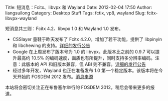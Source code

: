 Title: 短消息：Fcitx、libvpx 和 Wayland
Date: 2012-02-04 17:50
Author: liangsuilong
Category: Desktop Stuff
Tags: fctix, vp8, wayland
Slug: fcitx-libvpx-wayland

短消息共三则：Fcitx 4.2、libvpx 1.0 和 Wayland 1.0 发布。

-   CSSlayer 童鞋于昨天发布了 Fcitx 4.2.0，增加了若干功能，提供了
    libpinyin 和 libchewing
    的支持。[详细的发行公告](https://www.csslayer.info/wordpress/fcitx-dev/fcitx-4-2-0/)
-   Google 在上周发布了版本号为 1.0 的 libvpx。此版本比之前的 0.9.7
    可以提升最高约 10.5%
    的编码速度，画质也有所提升，同时支持多分辨率编码。注意：此版本的 API
    和旧版本兼容，但 ABI
    则不兼容。[详细的发行公告](http://git.chromium.org/gitweb/?p=webm/libvpx.git;a=tag;h=29a1d9bd191135721e96bcc37af4017c3a3c2c8f)
-   经过多年开发，Wayland 也正在准备发布 1.0
    第一个稳定版本。该版本将在今天开始的 FOSDEM 2012
    发布。[消息来源](http://fosdem.org/2012/schedule/event/wayland)

<div>

本站将会密切关注正在布鲁塞尔举行的 FOSDEM 2012，稍后会带来更多的报道。

</div>
